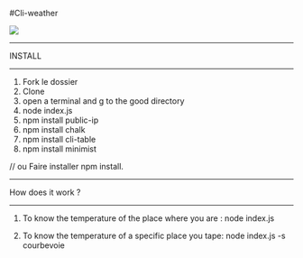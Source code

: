 #Cli-weather

![](http://www.madeliasliveweather.com/Website%20Images/Website%20Logo.jpg)


**********************************************
INSTALL
**********************************************

1) Fork le dossier
2) Clone
3) open a terminal and g to the good directory
4) node index.js
5) npm install public-ip
6) npm install chalk
7) npm install cli-table
8) npm install minimist

// ou Faire installer npm install.


**********************************************
How does it work ?
**********************************************
1) To know the temperature of the place where you are :
 node index.js

2) To know the temperature of a specific place you tape:
node index.js -s courbevoie

 
